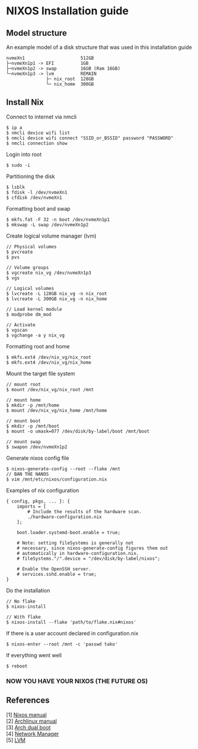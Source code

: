 # NIXOS Installation guide

## Model structure

An example model of a disk structure that was used in this installation guide
```
nvmeXn1                     512GB
├─nvmeXn1p1 -> EFI          1GB
├─nvmeXn1p2 -> swap         16GB (Ram 16GB)
└─nvmeXn1p3 -> lvm          REMAIN
               ├─ nix_root  128GB
               └─ nix_home  300GB
```

## Install Nix

Connect to internet via nmcli  
```
$ ip a
$ nmcli device wifi list
$ nmcli device wifi connect "SSID_or_BSSID" password "PASSWORD"
$ nmcli connection show
```

Login into root
```
$ sudo -i
```

Partitioning the disk
```
$ lsblk
$ fdisk -l /dev/nvmeXn1
$ cfdisk /dev/nvmeXn1
```

Formatting boot and swap
```
$ mkfs.fat -F 32 -n boot /dev/nvmeXn1p1
$ mkswap -L swap /dev/nvmeXn1p2
```

Create logical volume manager (lvm)
```
// Physical volumes
$ pvcreate
$ pvs

// Volume groups
$ vgcreate nix_vg /dev/nvmeXn1p3
$ vgs

// Logical volumes
$ lvcreate -L 128GB nix_vg -n nix_root
$ lvcreate -L 300GB nix_vg -n nix_home

// Load kernel module
$ modprobe dm_mod

// Activate
$ vgscan
$ vgchange -a y nix_vg
```

Formatting root and home
```
$ mkfs.ext4 /dev/nix_vg/nix_root
$ mkfs.ext4 /dev/nix_vg/nix_home
```

Mount the target file system
```
// mount root
$ mount /dev/nix_vg/nix_root /mnt

// mount home
$ mkdir -p /mnt/home
$ mount /dev/nix_vg/nix_home /mnt/home

// mount boot
$ mkdir -p /mnt/boot
$ mount -o umask=077 /dev/disk/by-label/boot /mnt/boot

// mount swap
$ swapon /dev/nvmeXn1p2
```

Generate nixos config file
```
$ nixos-generate-config --root --flake /mnt
// BAN THE NANOS
$ vim /mnt/etc/nixos/configuration.nix
```

Examples of nix configuration
```
{ config, pkgs, ... }: {
    imports = [
        # Include the results of the hardware scan.
        ./hardware-configuration.nix
    ];

    boot.loader.systemd-boot.enable = true;

    # Note: setting fileSystems is generally not
    # necessary, since nixos-generate-config figures them out
    # automatically in hardware-configuration.nix.
    # fileSystems."/".device = "/dev/disk/by-label/nixos";

    # Enable the OpenSSH server.
    # services.sshd.enable = true;
}
```

Do the installation
```
// No flake
$ nixos-install

// With flake
$ nixos-install --flake 'path/to/flake.nix#nixos'
```

If there is a user account declared in configuration.nix
```
$ nixos-enter --root /mnt -c 'passwd tako'
```

If everything went well
```
$ reboot
```

### NOW YOU HAVE YOUR NIXOS (THE FUTURE OS)

## References

[1] [Nixos manual](https://nixos.org/manual/nixos/stable/#ch-installation)  
[2] [Archlinux manual](https://wiki.archlinux.org/title/Installation_guide)  
[3] [Arch dual boot](https://gist.github.com/vortexavalanche/64b3a7b97b3f163e252c49d6f82e6151)  
[4] [Network Manager](http://wiki.archlinux.org/title/NetworkManager)  
[5] [LVM](https://wiki.archlinux.org/title/LVM)
